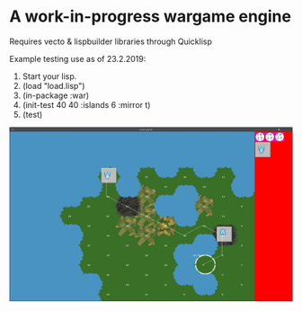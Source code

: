 # A work-in-progress wargame engine

Requires vecto & lispbuilder libraries through Quicklisp

Example testing use as of 23.2.2019:
1. Start your lisp.
2. (load "load.lisp")
3. (in-package :war)
4. (init-test 40 40 :islands 6 :mirror t)
5. (test)

![Alt text](/misc/SS230219.png "Screenshot")